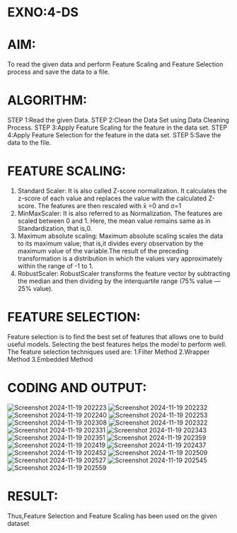 # EXNO:4-DS
# AIM:
To read the given data and perform Feature Scaling and Feature Selection process and save the
data to a file.

# ALGORITHM:
STEP 1:Read the given Data.
STEP 2:Clean the Data Set using Data Cleaning Process.
STEP 3:Apply Feature Scaling for the feature in the data set.
STEP 4:Apply Feature Selection for the feature in the data set.
STEP 5:Save the data to the file.

# FEATURE SCALING:
1. Standard Scaler: It is also called Z-score normalization. It calculates the z-score of each value and replaces the value with the calculated Z-score. The features are then rescaled with x̄ =0 and σ=1
2. MinMaxScaler: It is also referred to as Normalization. The features are scaled between 0 and 1. Here, the mean value remains same as in Standardization, that is,0.
3. Maximum absolute scaling: Maximum absolute scaling scales the data to its maximum value; that is,it divides every observation by the maximum value of the variable.The result of the preceding transformation is a distribution in which the values vary approximately within the range of -1 to 1.
4. RobustScaler: RobustScaler transforms the feature vector by subtracting the median and then dividing by the interquartile range (75% value — 25% value).

# FEATURE SELECTION:
Feature selection is to find the best set of features that allows one to build useful models. Selecting the best features helps the model to perform well.
The feature selection techniques used are:
1.Filter Method
2.Wrapper Method
3.Embedded Method

# CODING AND OUTPUT:
![Screenshot 2024-11-19 202223](https://github.com/user-attachments/assets/e9a6a84f-7f1b-41a6-972a-7d9365ef5378)
![Screenshot 2024-11-19 202232](https://github.com/user-attachments/assets/1233a931-3606-4fb6-a65b-e6bf2240d84a)
![Screenshot 2024-11-19 202240](https://github.com/user-attachments/assets/a1f1c9bf-587c-4604-88e0-6e1fc5101061)
![Screenshot 2024-11-19 202253](https://github.com/user-attachments/assets/a8913457-cb6d-462a-bbed-2a1c3d038720)
![Screenshot 2024-11-19 202308](https://github.com/user-attachments/assets/f56b867f-ef54-4c13-8723-83e3b5e17311)
![Screenshot 2024-11-19 202322](https://github.com/user-attachments/assets/2a88ab79-3bcb-475f-9112-a16917eef34b)
![Screenshot 2024-11-19 202331](https://github.com/user-attachments/assets/b6c60fe5-a053-402b-8c87-2a33a67ab8bb)
![Screenshot 2024-11-19 202343](https://github.com/user-attachments/assets/4d232728-d979-42b3-b960-110fea2c8540)
![Screenshot 2024-11-19 202351](https://github.com/user-attachments/assets/69af56ac-565a-4e63-bec2-cc4d2c6f8ecd)
![Screenshot 2024-11-19 202359](https://github.com/user-attachments/assets/6824d9ee-826e-4b48-adcb-c0b1e838fc35)
![Screenshot 2024-11-19 202419](https://github.com/user-attachments/assets/ff4cca1a-c4c1-455d-8882-02c4af6e5fd4)
![Screenshot 2024-11-19 202437](https://github.com/user-attachments/assets/3b6a2754-abd5-4af2-b779-d0b44aedd1c9)
![Screenshot 2024-11-19 202452](https://github.com/user-attachments/assets/23dc9636-f04f-4776-88ab-07ddb3a01c5b)
![Screenshot 2024-11-19 202509](https://github.com/user-attachments/assets/75166c26-d164-48d6-946b-229e5f26b49e)
![Screenshot 2024-11-19 202527](https://github.com/user-attachments/assets/eec1e1bd-342f-4ced-92b3-68ac79cbb885)
![Screenshot 2024-11-19 202545](https://github.com/user-attachments/assets/57832a3d-4460-45f6-b034-9b33cbddb24f)
![Screenshot 2024-11-19 202559](https://github.com/user-attachments/assets/c3ad8ac4-ca20-43db-9f87-548a91afab9a)
# RESULT:
Thus,Feature Selection and Feature Scaling has been used on the given dataset
